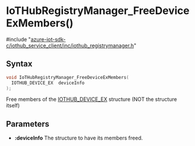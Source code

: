 # IoTHubRegistryManager_FreeDeviceExMembers()

\#include "[azure-iot-sdk-c/iothub_service_client/inc/iothub_registrymanager.h](../iot-c-ref-iothub-registrymanager-h.md)"  

## Syntax

```C
void IoTHubRegistryManager_FreeDeviceExMembers(
  IOTHUB_DEVICE_EX  deviceInfo
);
```

Free members of the [IOTHUB_DEVICE_EX](#struct_i_o_t_h_u_b___d_e_v_i_c_e___e_x) structure (NOT the structure itself)

## Parameters
* **:deviceInfo** The structure to have its members freed.

